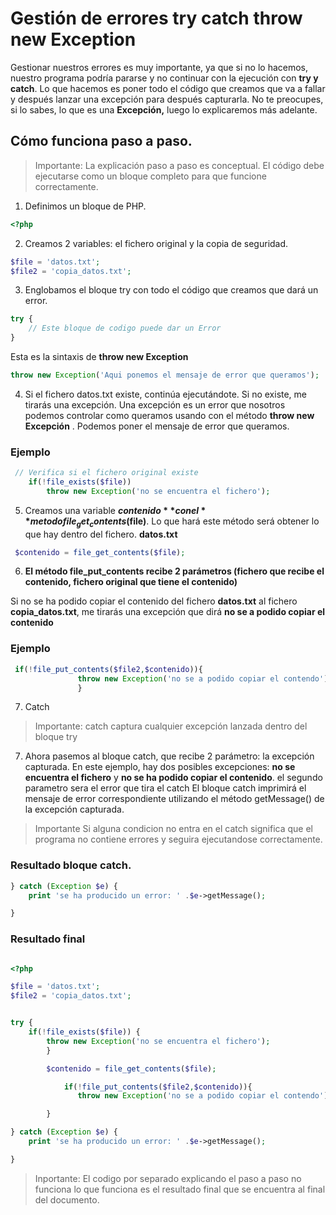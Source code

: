 # Gestión de errores try catch throw new Exception

Gestionar nuestros errores es muy importante, ya que si no lo hacemos, nuestro programa podría pararse y no continuar con la ejecución con **try y catch**. Lo que hacemos es poner todo el código que creamos que va a fallar y después lanzar una excepción para después capturarla.
No te preocupes, si lo sabes, lo que es una **Excepción,** luego lo explicaremos más adelante.

## Cómo funciona paso a paso.

> Importante: La explicación paso a paso es conceptual. El código debe ejecutarse como un bloque completo para que funcione correctamente.

1. Definimos un bloque de PHP.

```php
<?php
```

2. Creamos 2 variables: el fichero original y la copia de seguridad.

```php
$file = 'datos.txt';
$file2 = 'copia_datos.txt';
```

3. Englobamos el bloque try con todo el código que creamos que dará un error.

```php
try {
    // Este bloque de codigo puede dar un Error
}
```

Esta es la sintaxis de **throw new Exception**

```php
throw new Exception('Aqui ponemos el mensaje de error que queramos');
```

4. Si el fichero datos.txt existe, continúa ejecutándote. Si no existe, me tirarás una excepción. Una excepción es un error que nosotros podemos controlar como queramos usando con el método **throw new Excepción** . Podemos poner el mensaje de error que queramos.

### Ejemplo

```php
 // Verifica si el fichero original existe
    if(!file_exists($file))
        throw new Exception('no se encuentra el fichero');
```

5. Creamos una variable **$contenido** con el **metodo file_get_contents($file)**. Lo que hará este método será obtener lo que hay dentro del fichero.
   **datos.txt**

```php
 $contenido = file_get_contents($file);
```

6. **El método file_put_contents recibe 2 parámetros (fichero que recibe el contenido, fichero original que tiene el contenido)**

Si no se ha podido copiar el contenido del fichero **datos.txt** al fichero **copia_datos.txt**, me tirarás una excepción que dirá **no se a podido copiar el contenido**

### Ejemplo

```php
 if(!file_put_contents($file2,$contenido)){
               throw new Exception('no se a podido copiar el contendo')
               }
```

7. Catch

> Importante: catch captura cualquier excepción lanzada dentro del bloque try

7. Ahora pasemos al bloque catch, que recibe 2 parámetro: la excepción capturada. En este ejemplo, hay dos posibles excepciones: **no se encuentra el fichero** y **no se ha podido copiar el contenido**. el segundo parametro sera el error que tira el catch El bloque catch imprimirá el mensaje de error correspondiente utilizando el método getMessage() de la excepción capturada.

> Importante Si alguna condicion no entra en el catch significa que el programa no contiene errores y seguira ejecutandose correctamente.

### Resultado bloque catch.

```php
} catch (Exception $e) {
    print 'se ha producido un error: ' .$e->getMessage();

}
```

### Resultado final

```php

<?php

$file = 'datos.txt';
$file2 = 'copia_datos.txt';


try {
    if(!file_exists($file)) {
        throw new Exception('no se encuentra el fichero');
        }

        $contenido = file_get_contents($file);

            if(!file_put_contents($file2,$contenido)){
               throw new Exception('no se a podido copiar el contendo');

        }

} catch (Exception $e) {
    print 'se ha producido un error: ' .$e->getMessage();

}
```

> Inportante: El codigo por separado explicando el paso a paso no funciona lo que funciona es el resultado final que se encuentra al final del documento.
